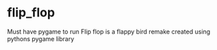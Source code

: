 # flip_flop
Must have pygame to run
Flip flop is a flappy bird remake created using pythons pygame library
